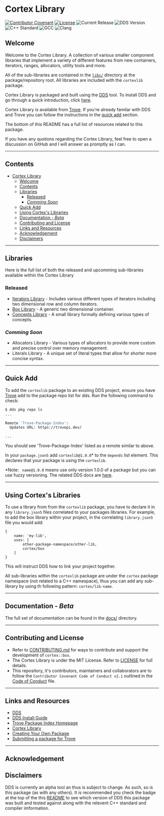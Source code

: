 # Cortex Library

[![Contributor Covenant](https://img.shields.io/badge/Contributor%20Covenant-2.1-4baaaa.svg)](CODE_OF_CONDUCT.md)
[![License](https://img.shields.io/github/license/cortexlib/box)](LICENSE)
![Current Release](https://img.shields.io/github/v/release/cortexlib/box)
![DDS Version](https://img.shields.io/badge/DDS%20Version-alpha--6-blue)
![C++ Standard](https://img.shields.io/badge/C%2B%2B%20Standard-C%2B%2B20-red)
![GCC](https://img.shields.io/badge/GCC-11.1.0-yellow)
![Clang](https://img.shields.io/badge/Clang-❌-yellow)

## Welcome

Welcome to the Cortex Library. A collection of various smaller component libraries that implement a variety of different features from new containers, iterators, ranges, allocators, utility tools and more.

All of the sub-libraries are contained in the [`libs/`](libs/) directory at the package/repository root. All libraries are included with the `cortexlib` package.

Cortex Library is packaged and built using the [DDS](https://dds.pizza) tool. To install DDS and go through a quick introduction, click [here](https://dds.pizza/docs/tut/index.html).

Cortex Library is available from [Trove](https://tropepi.dev). If you're already familar with DDS and Trove you can follow the instructions in the [quick add](#quick-add) section.

The bottom of this README has a full list of resources related to this package.

If you have any qustions regarding the Cortex Library, feel free to open a discussion on GitHub and I will answer as promptly as I can.

---

## Contents

- [Cortex Library](#cortex-library)
  - [Welcome](#welcome)
  - [Contents](#contents)
  - [Libraries](#libraries)
    - [Released](#released)
    - [_Comming Soon_](#comming-soon)
  - [Quick Add](#quick-add)
  - [Using Cortex's Libraries](#using-cortexs-libraries)
  - [Documentation - _Beta_](#documentation---beta)
  - [Contributing and License](#contributing-and-license)
  - [Links and Resources](#links-and-resources)
  - [Acknowledgement](#acknowledgement)
  - [Disclaimers](#disclaimers)

---

## Libraries

Here is the full list of both the released and upcomming sub-libraries available within the Cortex Library

### Released

- [Iterators Library](libs/iterators/README.md) - Includes various different types of iterators including two dimensional row and column iterators.
- [Box Library](libs/iterators/README.md) - A generic two dimensional container.
- [Concepts Library](libs/concepts/README.md) - A small library formally defining various types of concepts.

[//]: # "### In Beta"
[//]: # "- "

### _Comming Soon_

- Allocators Library - Various types of allocators to provide more custom and precise control over memory management.
- Literals Library - A unique set of literal types that allow for shorter more concise syntax.

---

## Quick Add

To add the `cortexlib` package to an existing DDS project, ensure you have [Trove](https://trovepi.dev) add to the package repo list for dds. Run the following command to check:

```sh
$ dds pkg repo ls
...

Remote 'Trove-Package-Index':
  Updates URL: https://trovepi.dev/

...
```

You should see 'Trove-Package-Index' listed as a remote similar to above.

In your `package.json5` add `cortexlib@1.0.0`* to the `depends` list element. This declares that your package is using the `cortexlib`.

*Note: ` `_`name`_`@1.0.0` means use only version 1.0.0 of a package but you can use fuzzy versioning. The related DDS docs are [here](https://dds.pizza/docs/guide/interdeps.html#compatible-range-specifiers).

---

## Using Cortex's Libraries

To use a library from from the `cortexlib` package, you have to declare it in any `library.json5` files correlated to your packages libraries. For example, to add the box library within your project, in the correlating `library.json5` file you would add:

```json5
{
    name: 'my-lib',
    uses: [
        other-package-namespace/other-lib,
        cortex/box
    ]
}
```

This will instruct DDS how to link your project together.

All sub-libraries within the `cortexlib` package are under the `cortex` package namespace (not related to a C++ namespace), thus you can add any sub-library by using th following pattern: `cortex/lib-name`.

---

## Documentation - _Beta_

The full set of documentation can be found in the [docs/](docs/) directory.

---

## Contributing and License

- Refer to [CONTRIBUTING.md](CONTRIBUTING.md) for ways to contribute and support the development of `cortex::box`.
- The Cortex Library is under the MIT License. Refer to [LICENSE](LICENSE) for full details.
- This repository, it's contributors, maintainers and collaborators are to follow the `Contributor Covenant Code of Conduct v2.1` outlined in the [Code of Conduct](CODE_OF_CONDUCT.md) file.

---

## Links and Resources

- [DDS](https://dds.pizza)
- [DDS Install Guide](https://dds.pizza/docs/tut/install.html)
- [Trove Package Index Homepage](https://trovepi.dev)
- [Cortex Library](https://github.com/cortexlib/cortexlib)
- [Creating Your Own Package](https://trovepi.dev)
- [Submitting a package for Trove](https://trovepi.dev)

---

## Acknowledgement

## Disclaimers

DDS is currently an alpha tool an thus is subject to change. As such, so is this package (as with any others). It is recommended you check the badge at the top of the this [README](#cortex-library) to see which version of DDS this package was built and tested against along with the relevent C++ standard and compiler imformation.
